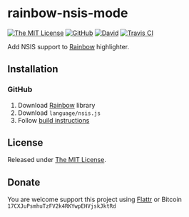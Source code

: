 # rainbow-nsis-mode

[![The MIT License](https://img.shields.io/badge/license-MIT-orange.svg?style=flat-square)](http://opensource.org/licenses/MIT)
[![GitHub](https://img.shields.io/github/release/idleberg/rainbow-nsis-mode.svg?style=flat-square)](https://github.com/idleberg/rainbow-nsis-mode/releases)
[![David](https://img.shields.io/david/dev/idleberg/rainbow-nsis-mode.svg?style=flat-square)](https://david-dm.org/idleberg/rainbow-nsis-mode?type=dev)
[![Travis CI](https://img.shields.io/travis/idleberg/rainbow-nsis-mode.svg?style=flat-square)](https://travis-ci.org/idleberg/rainbow-nsis-mode)

Add NSIS support to [Rainbow][1] highlighter.

## Installation

### GitHub

1. Download [Rainbow][2] library
2. Download `language/nsis.js`
3. Follow [build instructions][3]

## License

Released under [The MIT License][4].

## Donate

You are welcome support this project using [Flattr][5] or Bitcoin `17CXJuPsmhuTzFV2k4RKYwpEHVjskJktRd`

[1]: https://craig.is/making/rainbows
[2]: https://github.com/ccampbell/rainbow
[3]: https://github.com/ccampbell/rainbow#building
[4]: LICENSE
[5]: https://flattr.com/submit/auto?user_id=idleberg&url=https://github.com/idleberg/rainbow-nsis-mode
